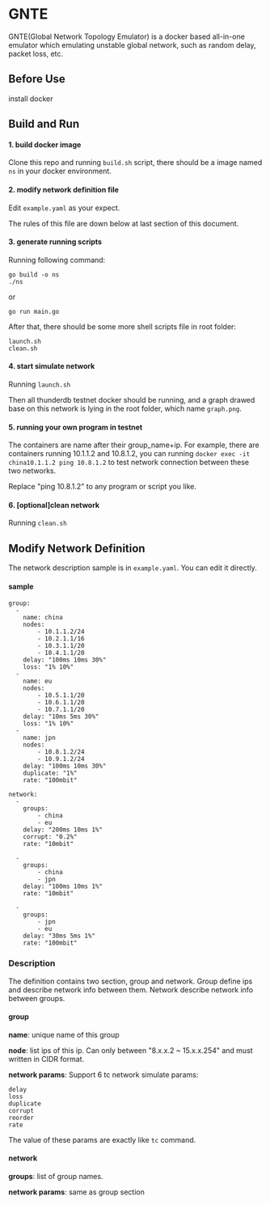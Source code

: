 # GNTE
GNTE(Global Network Topology Emulator) is a docker based all-in-one emulator which emulating unstable global network, such as random delay, packet loss, etc.

## Before Use
install docker

## Build and Run
#### 1. build docker image
Clone this repo and running ```build.sh``` script, there should be a image named ```ns``` in your docker environment.

#### 2. modify network definition file
Edit ```example.yaml``` as your expect.

The rules of this file are down below at last section of this document.

#### 3. generate running scripts
Running following command:

```
go build -o ns
./ns
```
or

```
go run main.go
```
After that, there should be some more shell scripts file in root folder:

```
launch.sh
clean.sh
```
#### 4. start simulate network
Running ```launch.sh```

Then all thunderdb testnet docker should be running, and a graph drawed base on this network is lying in the root folder, which name ```graph.png```.

#### 5. running your own program in testnet
The containers are name after their group_name+ip. For example, there are containers running 10.1.1.2 and 10.8.1.2, you can running ```docker exec -it china10.1.1.2 ping 10.8.1.2``` to test network connection between these two networks.

Replace "ping 10.8.1.2" to any program or script you like.

#### 6. [optional]clean network
Running ```clean.sh```

## Modify Network Definition
The network description sample is in ```example.yaml```. You can edit it directly.
#### sample
```
group:
  -
    name: china
    nodes:
        - 10.1.1.2/24
        - 10.2.1.1/16
        - 10.3.1.1/20
        - 10.4.1.1/20
    delay: "100ms 10ms 30%"
    loss: "1% 10%"
  -
    name: eu
    nodes:
        - 10.5.1.1/20
        - 10.6.1.1/20
        - 10.7.1.1/20
    delay: "10ms 5ms 30%"
    loss: "1% 10%"
  -
    name: jpn
    nodes:
        - 10.8.1.2/24
        - 10.9.1.2/24
    delay: "100ms 10ms 30%"
    duplicate: "1%"
    rate: "100mbit"

network:
  -
    groups:
        - china
        - eu
    delay: "200ms 10ms 1%"
    corrupt: "0.2%"
    rate: "10mbit"

  -
    groups:
        - china
        - jpn
    delay: "100ms 10ms 1%"
    rate: "10mbit"

  -
    groups:
        - jpn
        - eu
    delay: "30ms 5ms 1%"
    rate: "100mbit"
```
### Description
The definition contains two section, group and network. Group define ips and describe network info between them. Network describe network info between groups. 
#### group
**name**: unique name of this group

**node**: list ips of this ip. Can only between "8.x.x.2 ~ 15.x.x.254" and must written in CIDR format.

**network params**: 
Support 6 tc network simulate params:

```
delay
loss
duplicate
corrupt
reorder
rate
```
The value of these params are exactly like ```tc``` command.
#### network
**groups**: list of group names.

**network params**: same as group section
